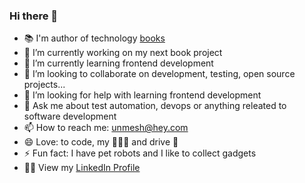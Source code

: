 ### Hi there 👋

- 📚 I'm author of technology [books](https://www.amazon.com/author/unmeshgundecha)
- 🔭 I’m currently working on my next book project
- 🌱 I’m currently learning frontend development
- 👯 I’m looking to collaborate on development, testing, open source projects...
- 🤔 I’m looking for help with learning frontend development
- 💬 Ask me about test automation, devops or anything releated to software development
- 📫 How to reach me: unmesh@hey.com
- 😄 Love: to code, my 👩‍👧‍👦 and drive 🚗
- ⚡  Fun fact: I have pet robots and I like to collect gadgets
- 🧑‍💼 View my [LinkedIn Profile](https://www.linkedin.com/in/upgundecha/)
